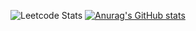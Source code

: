 ![Leetcode Stats](https://leetcard.jacoblin.cool/thekrasich)
[![Anurag's GitHub stats](https://github-readme-stats.vercel.app/api?username=thekrasich)](https://github.com/anuraghazra/github-readme-stats)

